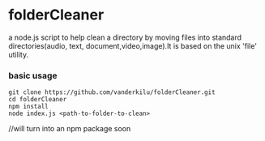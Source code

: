 # folderCleaner
a node.js script to help clean a directory by moving files into standard directories(audio, text, document,video,image).It is based on the unix 'file' utility.

### basic usage
```
git clone https://github.com/vanderkilu/folderCleaner.git
cd folderCleaner
npm install
node index.js <path-to-folder-to-clean>

```

//will turn into an npm package soon
